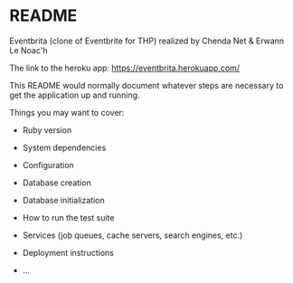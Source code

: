 # README

Eventbrita (clone of Eventbrite for THP) realized by Chenda Net & Erwann Le Noac'h 

The link to the heroku app: 
https://eventbrita.herokuapp.com/


This README would normally document whatever steps are necessary to get the
application up and running.

Things you may want to cover:

* Ruby version

* System dependencies

* Configuration

* Database creation

* Database initialization

* How to run the test suite

* Services (job queues, cache servers, search engines, etc.)

* Deployment instructions

* ...
